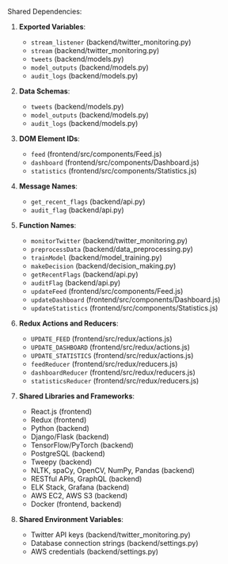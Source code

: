 Shared Dependencies:

1. **Exported Variables**: 
   - `stream_listener` (backend/twitter_monitoring.py)
   - `stream` (backend/twitter_monitoring.py)
   - `tweets` (backend/models.py)
   - `model_outputs` (backend/models.py)
   - `audit_logs` (backend/models.py)

2. **Data Schemas**: 
   - `tweets` (backend/models.py)
   - `model_outputs` (backend/models.py)
   - `audit_logs` (backend/models.py)

3. **DOM Element IDs**: 
   - `feed` (frontend/src/components/Feed.js)
   - `dashboard` (frontend/src/components/Dashboard.js)
   - `statistics` (frontend/src/components/Statistics.js)

4. **Message Names**: 
   - `get_recent_flags` (backend/api.py)
   - `audit_flag` (backend/api.py)

5. **Function Names**: 
   - `monitorTwitter` (backend/twitter_monitoring.py)
   - `preprocessData` (backend/data_preprocessing.py)
   - `trainModel` (backend/model_training.py)
   - `makeDecision` (backend/decision_making.py)
   - `getRecentFlags` (backend/api.py)
   - `auditFlag` (backend/api.py)
   - `updateFeed` (frontend/src/components/Feed.js)
   - `updateDashboard` (frontend/src/components/Dashboard.js)
   - `updateStatistics` (frontend/src/components/Statistics.js)

6. **Redux Actions and Reducers**: 
   - `UPDATE_FEED` (frontend/src/redux/actions.js)
   - `UPDATE_DASHBOARD` (frontend/src/redux/actions.js)
   - `UPDATE_STATISTICS` (frontend/src/redux/actions.js)
   - `feedReducer` (frontend/src/redux/reducers.js)
   - `dashboardReducer` (frontend/src/redux/reducers.js)
   - `statisticsReducer` (frontend/src/redux/reducers.js)

7. **Shared Libraries and Frameworks**: 
   - React.js (frontend)
   - Redux (frontend)
   - Python (backend)
   - Django/Flask (backend)
   - TensorFlow/PyTorch (backend)
   - PostgreSQL (backend)
   - Tweepy (backend)
   - NLTK, spaCy, OpenCV, NumPy, Pandas (backend)
   - RESTful APIs, GraphQL (backend)
   - ELK Stack, Grafana (backend)
   - AWS EC2, AWS S3 (backend)
   - Docker (frontend, backend)

8. **Shared Environment Variables**: 
   - Twitter API keys (backend/twitter_monitoring.py)
   - Database connection strings (backend/settings.py)
   - AWS credentials (backend/settings.py)